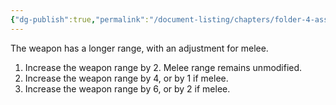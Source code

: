 ```yaml
---
{"dg-publish":true,"permalink":"/document-listing/chapters/folder-4-assembly/weapon-new-folder-main/weapon-tags-folder/tag-reach/"}
---
```


The weapon has a longer range, with an adjustment for melee.

1. Increase the weapon range by 2. Melee range remains unmodified.
2. Increase the weapon range by 4, or by 1 if melee.
3. Increase the weapon range by 6, or by 2 if melee.